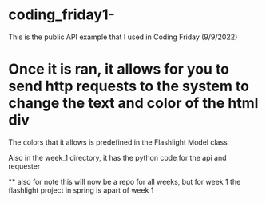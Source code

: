 # coding_friday1-



This is the public API example that I used in Coding Friday (9/9/2022)

# Once it is ran, it allows for you to send http requests to the system to change the text and color of the html div



The colors that it allows is predefined in the Flashlight Model class


Also in the week_1 directory, it has the python code for the api and requester



** also for note this will now be a repo for all weeks, but for week 1 the flashlight project in spring is apart of week 1

